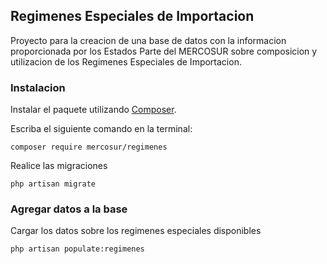 ## Regimenes Especiales de Importacion

Proyecto para la creacion de una base de datos con la informacion proporcionada por los Estados Parte del MERCOSUR sobre composicion y utilizacion de los Regimenes Especiales de Importacion.

### Instalacion

Instalar el paquete utilizando [Composer](http://getcomposer.org/). 

Escriba el siguiente comando en la terminal:

    composer require mercosur/regimenes

Realice las migraciones

    php artisan migrate

### Agregar datos a la base

Cargar los datos sobre los regimenes especiales disponibles

    php artisan populate:regimenes